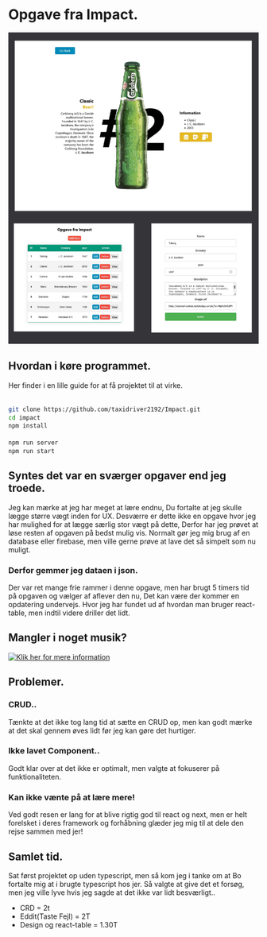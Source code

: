 
# Opgave fra Impact.

<img alt="expo sdk" src="https://github.com/taxidriver2192/Impact/blob/Impact/src/img/impactDesign.jpg">

## Hvordan i køre programmet.
Her finder i en lille guide for at få projektet til at virke.

```bash

git clone https://github.com/taxidriver2192/Impact.git
cd impact
npm install

npm run server
npm run start

```
## Syntes det var en sværger opgaver end jeg troede.
Jeg kan mærke at jeg har meget at lære endnu, Du fortalte at jeg skulle lægge større vægt inden for UX.
Desværre er dette ikke en opgave hvor jeg har mulighed for at lægge særlig stor vægt på dette, Derfor har jeg prøvet at løse resten af opgaven på bedst mulig vis.
Normalt gør jeg mig brug af en database eller firebase, men ville gerne prøve at lave det så simpelt som nu muligt.

### Derfor gemmer jeg dataen i json.
Der var ret mange frie rammer i denne opgave, men har brugt 5 timers tid på opgaven og vælger af aflever den nu, Det kan være der kommer en opdatering undervejs. Hvor jeg har fundet ud af hvordan man bruger react-table, men indtil videre driller det lidt.

## Mangler i noget musik?
[![Klik her for mere information](https://img.youtube.com/vi/dQw4w9WgXcQ/0.jpg)](https://www.youtube.com/embed/dQw4w9WgXcQ)

## Problemer.
### CRUD..
Tænkte at det ikke tog lang tid at sætte en CRUD op, men kan godt mærke at det skal gennem øves lidt før jeg kan gøre det hurtiger.

### Ikke lavet Component..
Godt klar over at det ikke er optimalt, men valgte at fokuserer på funktionaliteten.

### Kan ikke vænte på at lære mere!
Ved godt resen er lang for at blive rigtig god til react og next, men er helt forelsket i deres framework og forhåbning glæder jeg mig til at dele den rejse sammen med jer! 

## Samlet tid.

Sat først projektet op uden typescript, men så kom jeg i tanke om at Bo fortalte mig at i brugte typescript hos jer. Så valgte at give det et forsøg, men jeg ville lyve hvis jeg sagde at det ikke var lidt besværligt..

* CRD = 2t
* Eddit(Taste Fejl) = 2T
* Design og react-table = 1.30T
